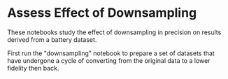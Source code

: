 # Assess Effect of Downsampling

These notebooks study the effect of downsampling in precision on results derived from a battery dataset.

First run the "downsampling" notebook to prepare a set of datasets that have undergone a cycle of converting from the original data to a lower fidelity then back.